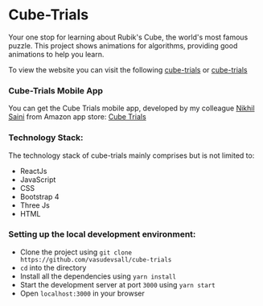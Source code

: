 # Cube-Trials
Your one stop for learning about Rubik's Cube, the world's most famous puzzle. This project shows animations for algorithms, providing good animations to help you learn.

To view the website you can visit the following [cube-trials](https://cube-trial.vercel.app) or [cube-trials](https://cube-trials.netlify.app)

### Cube-Trials Mobile App
You can get the Cube Trials mobile app, developed by my colleague [Nikhil Saini](https://github.com/nikhilnano) from Amazon app store: 
[Cube Trials](https://www.amazon.com/dp/B08FYP97PD/ref=apps_sf_sta)

### Technology Stack:
The technology stack of cube-trials mainly comprises but is not limited to:
* ReactJs
* JavaScript
* CSS
* Bootstrap 4
* Three Js
* HTML

### Setting up the local development environment:
* Clone the project using `git clone https://github.com/vasudevsall/cube-trials`
* `cd` into the directory
* Install all the dependencies using `yarn install`
* Start the development server at port `3000` using `yarn start`
* Open `localhost:3000` in your browser